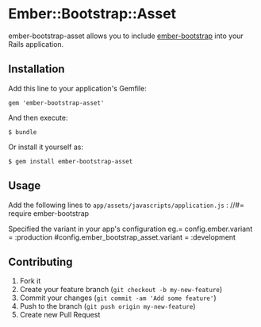 # Ember::Bootstrap::Asset

ember-bootstrap-asset allows you to include [ember-bootstrap](https://github.com/emberjs-addons/ember-bootstrap) into your Rails application.

## Installation

Add this line to your application's Gemfile:

    gem 'ember-bootstrap-asset'

And then execute:

    $ bundle

Or install it yourself as:

    $ gem install ember-bootstrap-asset

## Usage

Add the following lines to `app/assets/javascripts/application.js` :
//#= require ember-bootstrap

Specified the variant in your app's configuration eg.=
  config.ember.variant = :production
  #config.ember_bootstrap_asset.variant = :development

## Contributing

1. Fork it
2. Create your feature branch (`git checkout -b my-new-feature`)
3. Commit your changes (`git commit -am 'Add some feature'`)
4. Push to the branch (`git push origin my-new-feature`)
5. Create new Pull Request
